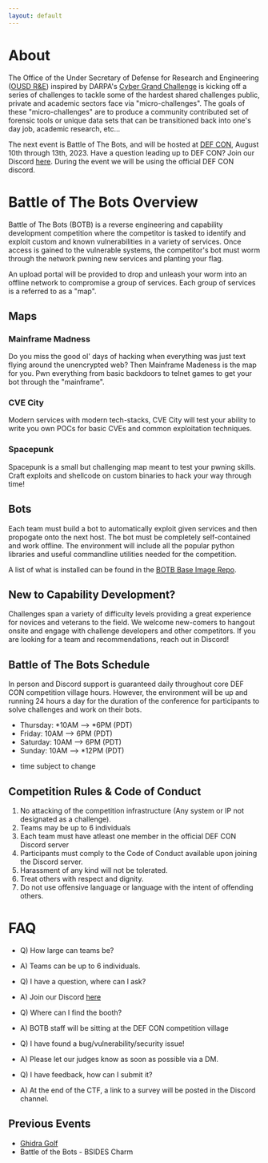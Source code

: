 ```yaml
---
layout: default
---
```


# About
The Office of the Under Secretary of Defense for Research and Engineering ([OUSD R&E](https://www.cto.mil/)) inspired by DARPA's [Cyber Grand Challenge](https://www.darpa.mil/program/cyber-grand-challenge) is kicking off a series of challenges to tackle some of the hardest shared challenges public, private and academic sectors face via  "micro-challenges".
The goals of these "micro-challenges" are to produce a community contributed set of forensic tools or unique data sets that can be transitioned back into one's day job, academic research, etc...

The next event is Battle of The Bots, and will be hosted at [DEF CON]([https://bsidescharm.org](https://defcon.org/)), August 10th through 13th, 2023.
Have a question leading up to DEF CON? Join our Discord [here](https://www.discord.gg/PJEHwFFdzk). During the event we will be using the official DEF CON discord.

# Battle of The Bots Overview
Battle of The Bots (BOTB) is a reverse engineering and capability development competition where the competitor is tasked to identify and exploit custom and known vulnerabilities in a variety of services.
Once access is gained to the vulnerable systems, the competitor's bot must worm through the network pwning new services and planting your flag.

An upload portal will be provided to drop and unleash your worm into an offline network to compromise a group of services. Each group of services is a referred to as a "map". 

## Maps

### Mainframe Madness
Do you miss the good ol' days of hacking when everything was just text flying around the unencrypted web? Then Mainframe Madeness is the map for you. Pwn everything from basic backdoors to telnet games to get your bot through the "mainframe".

### CVE City
Modern services with modern tech-stacks, CVE City will test your ability to write you own POCs for basic CVEs and common exploitation techniques.

### Spacepunk
Spacepunk is a small but challenging map meant to test your pwning skills. Craft exploits and shellcode on custom binaries to hack your way through time!

## Bots

Each team must build a bot to automatically exploit given services and then propogate onto the next host. The bot must be completely self-contained and work offline. The environment will include all the popular python libraries and useful commandline utilities needed for the competition.

A list of what is installed can be found in the [BOTB Base Image Repo](https://github.com/battleofthebots/botb-base-image).

## New to Capability Development?
Challenges span a variety of difficulty levels providing a great experience for novices and veterans to the field. We welcome new-comers to hangout onsite and engage with challenge developers and other competitors. If you are looking for a team and recommendations, reach out in Discord!

## Battle of The Bots Schedule
In person and Discord support is guaranteed daily throughout core DEF CON competition village hours. However, the environment will be up and running 24 hours a day for the duration of the conference for participants to solve challenges and work on their bots.

- Thursday: *10AM --> *6PM (PDT)
- Friday: 10AM --> 6PM (PDT)
- Saturday: 10AM --> 6PM (PDT)
- Sunday: 10AM --> *12PM (PDT)

* time subject to change

## Competition Rules & Code of Conduct
1. No attacking of the competition infrastructure (Any system or IP not designated as a challenge).
2. Teams may be up to 6 individuals
3. Each team must have atleast one member in the official DEF CON Discord server
4. Participants must comply to the Code of Conduct available upon joining the Discord server.
5. Harassment of any kind will not be tolerated.
6. Treat others with respect and dignity.
7. Do not use offensive language or language with the intent of offending others.

# FAQ
* Q) How large can teams be?
* A) Teams can be up to 6 individuals.

* Q) I have a question, where can I ask?
* A) Join our Discord [here](https://www.discord.gg/PJEHwFFdzk)

* Q) Where can I find the booth?
* A) BOTB staff will be sitting at the DEF CON competition village

* Q) I have found a bug/vulnerability/security issue!
* A) Please let our judges know as soon as possible via a DM.

* Q) I have feedback, how can I submit it?
* A) At the end of the CTF, a link to  a survey will be posted in the Discord channel.

## Previous Events
* [Ghidra Golf](https://ghidra.golf)
* Battle of the Bots - BSIDES Charm

